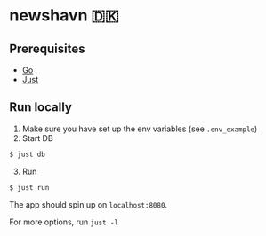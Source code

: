 # newshavn 🇩🇰

## Prerequisites

* [Go](https://go.dev/)
* [Just](https://github.com/casey/just)

## Run locally

1. Make sure you have set up the env variables (see `.env_example`)
2. Start DB
```bash
$ just db
```
3. Run
```bash
$ just run
```

The app should spin up on `localhost:8080`. 

For more options, run `just -l`
